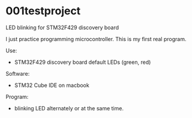 # 001testproject
LED blinking for STM32F429 discovery board

I just practice programming microcontroller. This is my first real program.

Use:
- STM32F429 discovery board default LEDs (green, red)

Software:
- STM32 Cube IDE on macbook

Program:
- blinking LED alternately or at the same time.

